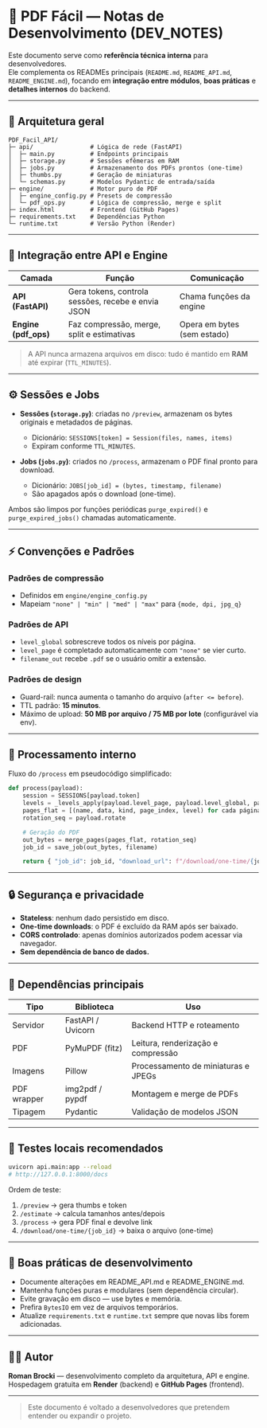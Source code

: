# 🧩 PDF Fácil — Notas de Desenvolvimento (DEV_NOTES)

Este documento serve como **referência técnica interna** para desenvolvedores.  
Ele complementa os READMEs principais (`README.md`, `README_API.md`, `README_ENGINE.md`), focando em **integração entre módulos**, **boas práticas** e **detalhes internos** do backend.

---

## 🧠 Arquitetura geral

```
PDF_Facil_API/
├─ api/                # Lógica de rede (FastAPI)
│  ├─ main.py          # Endpoints principais
│  ├─ storage.py       # Sessões efêmeras em RAM
│  ├─ jobs.py          # Armazenamento dos PDFs prontos (one-time)
│  ├─ thumbs.py        # Geração de miniaturas
│  └─ schemas.py       # Modelos Pydantic de entrada/saída
├─ engine/             # Motor puro de PDF
│  ├─ engine_config.py # Presets de compressão
│  └─ pdf_ops.py       # Lógica de compressão, merge e split
├─ index.html          # Frontend (GitHub Pages)
├─ requirements.txt    # Dependências Python
└─ runtime.txt         # Versão Python (Render)
```

---

## 🔄 Integração entre API e Engine

| Camada | Função | Comunicação |
|--------|---------|--------------|
| **API (FastAPI)** | Gera tokens, controla sessões, recebe e envia JSON | Chama funções da engine |
| **Engine (pdf_ops)** | Faz compressão, merge, split e estimativas | Opera em bytes (sem estado) |

> A API nunca armazena arquivos em disco: tudo é mantido em **RAM** até expirar (`TTL_MINUTES`).

---

## ⚙️ Sessões e Jobs

- **Sessões (`storage.py`)**: criadas no `/preview`, armazenam os bytes originais e metadados de páginas.  
  - Dicionário: `SESSIONS[token] = Session(files, names, items)`  
  - Expiram conforme `TTL_MINUTES`.

- **Jobs (`jobs.py`)**: criados no `/process`, armazenam o PDF final pronto para download.  
  - Dicionário: `JOBS[job_id] = (bytes, timestamp, filename)`  
  - São apagados após o download (one-time).

Ambos são limpos por funções periódicas `purge_expired()` e `purge_expired_jobs()` chamadas automaticamente.

---

## ⚡ Convenções e Padrões

### Padrões de compressão
- Definidos em `engine/engine_config.py`
- Mapeiam `"none" | "min" | "med" | "max"` para `{mode, dpi, jpg_q}`

### Padrões de API
- `level_global` sobrescreve todos os níveis por página.  
- `level_page` é completado automaticamente com `"none"` se vier curto.  
- `filename_out` recebe `.pdf` se o usuário omitir a extensão.

### Padrões de design
- Guard-rail: nunca aumenta o tamanho do arquivo (`after <= before`).  
- TTL padrão: **15 minutos**.  
- Máximo de upload: **50 MB por arquivo / 75 MB por lote** (configurável via env).

---

## 🧮 Processamento interno

Fluxo do `/process` em pseudocódigo simplificado:

```python
def process(payload):
    session = SESSIONS[payload.token]
    levels = _levels_apply(payload.level_page, payload.level_global, payload.keep)
    pages_flat = [(name, data, kind, page_index, level) for cada página mantida]
    rotation_seq = payload.rotate

    # Geração do PDF
    out_bytes = merge_pages(pages_flat, rotation_seq)
    job_id = save_job(out_bytes, filename)

    return { "job_id": job_id, "download_url": f"/download/one-time/{job_id}" }
```

---

## 🔒 Segurança e privacidade

- **Stateless**: nenhum dado persistido em disco.  
- **One-time downloads**: o PDF é excluído da RAM após ser baixado.  
- **CORS controlado**: apenas domínios autorizados podem acessar via navegador.  
- **Sem dependência de banco de dados.**

---

## 🧰 Dependências principais

| Tipo | Biblioteca | Uso |
|------|-------------|-----|
| Servidor | FastAPI / Uvicorn | Backend HTTP e roteamento |
| PDF | PyMuPDF (fitz) | Leitura, renderização e compressão |
| Imagens | Pillow | Processamento de miniaturas e JPEGs |
| PDF wrapper | img2pdf / pypdf | Montagem e merge de PDFs |
| Tipagem | Pydantic | Validação de modelos JSON |

---

## 🧪 Testes locais recomendados

```bash
uvicorn api.main:app --reload
# http://127.0.0.1:8000/docs
```

Ordem de teste:
1. `/preview` → gera thumbs e token  
2. `/estimate` → calcula tamanhos antes/depois  
3. `/process` → gera PDF final e devolve link  
4. `/download/one-time/{job_id}` → baixa o arquivo (one-time)

---

## 🧩 Boas práticas de desenvolvimento

- Documente alterações em README_API.md e README_ENGINE.md.  
- Mantenha funções puras e modulares (sem dependência circular).  
- Evite gravação em disco — use bytes e memória.  
- Prefira `BytesIO` em vez de arquivos temporários.  
- Atualize `requirements.txt` e `runtime.txt` sempre que novas libs forem adicionadas.

---

## 👨‍💻 Autor

**Roman Brocki** — desenvolvimento completo da arquitetura, API e engine.  
Hospedagem gratuita em **Render** (backend) e **GitHub Pages** (frontend).

---

> Este documento é voltado a desenvolvedores que pretendem entender ou expandir o projeto.
